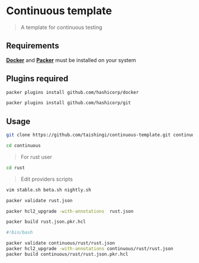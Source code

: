 # Continuous template

> A template for continuous testing

## Requirements

[**Docker**](https://docs.docker.com/engine/install/) and [**Packer**](https://developer.hashicorp.com/packer/docs) must be installed on your system

## Plugins required

```bash
packer plugins install github.com/hashicorp/docker
```

```bash
packer plugins install github.com/hashicorp/git
```
## Usage

```bash
git clone https://github.com/taishingi/continuous-template.git continuous
```

```bash
cd continuous 
```

> For rust user 

```bash
cd rust 
```

> Edit providers scripts

```bash
vim stable.sh beta.sh nightly.sh 
```

```bash
packer validate rust.json 
```

```bash
packer hcl2_upgrade -with-annotations  rust.json 
```

```bash
packer build rust.json.pkr.hcl
```


```bash
#!bin/bash

packer validate continuous/rust/rust.json
packer hcl2_upgrade -with-annotations continuous/rust/rust.json
packer build continuous/rust/rust.json.pkr.hcl
```
